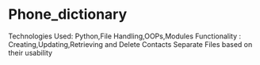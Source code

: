 # Phone_dictionary
 Technologies Used: Python,File Handling,OOPs,Modules Functionality : Creating,Updating,Retrieving and Delete Contacts Separate Files based on their usability
